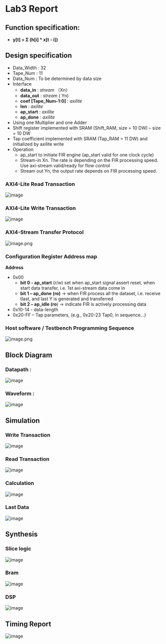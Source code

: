 # Lab3 Report

## Function specification:
* **y[t] = Σ (h[i] * x[t - i])**

## Design specification
* Data_Width : 32
* Tape_Num : 11
* Data_Num : To be determined by data size
* Interface
    * **data_in** : *stream* （Xn）
    * **data_out** : *stream* ( Yn)
    * **coef [Tape_Num-1:0]** : *axilite*
    * **len** : *axilite*
    * **ap_start** : *axilite*
    * **ap_done** : *axilite*
* Using one Multiplier and one Adder
* Shift register implemented with SRAM (Shift_RAM, size = 10 DW) – size = 10 DW
* Tap coefficient implemented with SRAM (Tap_RAM = 11 DW) and initialized by axilite write
* Operation
    * ap_start to initiate FIR engine (ap_start valid for one clock cycle)
    * Stream-in Xn. The rate is depending on the FIR processing speed. Use axi-stream valid/ready for flow control
    * Stream out Yn, the output rate depends on FIR processing speed.

### AXI4-Lite Read Transaction
![image](https://github.com/ShengdaChen1212/SOC-Lab/assets/97797875/d9192231-bc6e-4955-9019-3cfd4fe031de)

### AXI4-Lite Write Transaction
![image](https://github.com/ShengdaChen1212/SOC-Lab/assets/97797875/b3a5e18c-8740-4460-9e45-69be8cf0c309)

### AXI4-Stream Transfer Protocol
![image.png](https://hackmd.io/_uploads/SkzEgEG7a.png)

### Configuration Register Address map
**Address**
* 0x00 
    * **bit 0 - ap_start** (r/w)
    set when ap_start signal assert reset, when start data transfer, i.e. 1st axi-stream data come in
    * **bit 1 – ap_done (ro)** -> 
    when FIR process all the dataset, i.e. receive tlast, and last Y is generated and transferred
    * **bit 2 – ap_idle (ro**) -> 
    indicate FIR is actively processing data
* 0x10-14 - data-length
* 0x20-FF – Tap parameters, (e.g., 0x20-23 Tap0, in sequence...)

### Host software / Testbench Programming Sequence
![image.png](https://hackmd.io/_uploads/S1U0ZNzXa.png)

## Block Diagram
### Datapath :
![image](https://hackmd.io/_uploads/HkQDyMTX6.png)

### Waveform :
![image](https://hackmd.io/_uploads/r1hKkfpQT.png)

## Simulation
### Write Transaction
![image](https://hackmd.io/_uploads/Sk-UmGTQ6.png)

### Read Transaction
![image](https://hackmd.io/_uploads/SybPXGpXa.png)

### Calculation
![image](https://hackmd.io/_uploads/S194VM6Xp.png)

### Last Data
![image](https://hackmd.io/_uploads/Sy0ZBG67T.png)

## Synthesis
### Slice logic
![image](https://hackmd.io/_uploads/S1fU8z6mT.png)

### Bram
![image](https://hackmd.io/_uploads/SysaLfama.png)

### DSP
![image](https://hackmd.io/_uploads/ry5JwGTQT.png)

## Timing Report
![image](https://hackmd.io/_uploads/r1kk8f67p.png)
